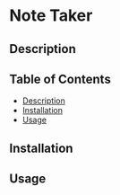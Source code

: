 # Note Taker

## Description

## Table of Contents

- [Description](#description)
- [Installation](#installation)
- [Usage](#usage)


## Installation

## Usage